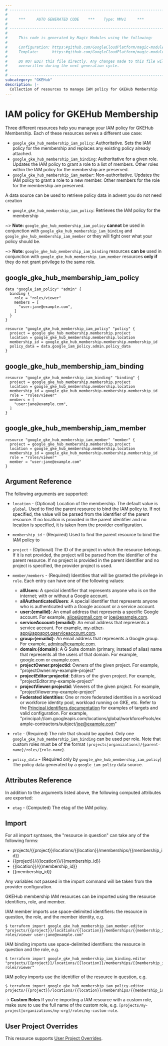 ```yaml
---
# ----------------------------------------------------------------------------
#
#     ***     AUTO GENERATED CODE    ***    Type: MMv1     ***
#
# ----------------------------------------------------------------------------
#
#     This code is generated by Magic Modules using the following:
#
#     Configuration: https:#github.com/GoogleCloudPlatform/magic-modules/tree/main/mmv1/products/gkehub/Membership.yaml
#     Template:      https:#github.com/GoogleCloudPlatform/magic-modules/tree/main/mmv1/templates/terraform/resource_iam.html.markdown.tmpl
#
#     DO NOT EDIT this file directly. Any changes made to this file will be
#     overwritten during the next generation cycle.
#
# ----------------------------------------------------------------------------
subcategory: "GKEHub"
description: |-
  Collection of resources to manage IAM policy for GKEHub Membership
---
```


# IAM policy for GKEHub Membership

Three different resources help you manage your IAM policy for GKEHub Membership. Each of these resources serves a different use case:

* `google_gke_hub_membership_iam_policy`: Authoritative. Sets the IAM policy for the membership and replaces any existing policy already attached.
* `google_gke_hub_membership_iam_binding`: Authoritative for a given role. Updates the IAM policy to grant a role to a list of members. Other roles within the IAM policy for the membership are preserved.
* `google_gke_hub_membership_iam_member`: Non-authoritative. Updates the IAM policy to grant a role to a new member. Other members for the role for the membership are preserved.

A data source can be used to retrieve policy data in advent you do not need creation

* `google_gke_hub_membership_iam_policy`: Retrieves the IAM policy for the membership

~> **Note:** `google_gke_hub_membership_iam_policy` **cannot** be used in conjunction with `google_gke_hub_membership_iam_binding` and `google_gke_hub_membership_iam_member` or they will fight over what your policy should be.

~> **Note:** `google_gke_hub_membership_iam_binding` resources **can be** used in conjunction with `google_gke_hub_membership_iam_member` resources **only if** they do not grant privilege to the same role.



## google_gke_hub_membership_iam_policy

```hcl
data "google_iam_policy" "admin" {
  binding {
    role = "roles/viewer"
    members = [
      "user:jane@example.com",
    ]
  }
}

resource "google_gke_hub_membership_iam_policy" "policy" {
  project = google_gke_hub_membership.membership.project
  location = google_gke_hub_membership.membership.location
  membership_id = google_gke_hub_membership.membership.membership_id
  policy_data = data.google_iam_policy.admin.policy_data
}
```

## google_gke_hub_membership_iam_binding

```hcl
resource "google_gke_hub_membership_iam_binding" "binding" {
  project = google_gke_hub_membership.membership.project
  location = google_gke_hub_membership.membership.location
  membership_id = google_gke_hub_membership.membership.membership_id
  role = "roles/viewer"
  members = [
    "user:jane@example.com",
  ]
}
```

## google_gke_hub_membership_iam_member

```hcl
resource "google_gke_hub_membership_iam_member" "member" {
  project = google_gke_hub_membership.membership.project
  location = google_gke_hub_membership.membership.location
  membership_id = google_gke_hub_membership.membership.membership_id
  role = "roles/viewer"
  member = "user:jane@example.com"
}
```


## Argument Reference

The following arguments are supported:

* `location` - (Optional) Location of the membership.
The default value is `global`.
 Used to find the parent resource to bind the IAM policy to. If not specified,
  the value will be parsed from the identifier of the parent resource. If no location is provided in the parent identifier and no
  location is specified, it is taken from the provider configuration.
* `membership_id` - (Required) Used to find the parent resource to bind the IAM policy to

* `project` - (Optional) The ID of the project in which the resource belongs.
    If it is not provided, the project will be parsed from the identifier of the parent resource. If no project is provided in the parent identifier and no project is specified, the provider project is used.

* `member/members` - (Required) Identities that will be granted the privilege in `role`.
  Each entry can have one of the following values:
  * **allUsers**: A special identifier that represents anyone who is on the internet; with or without a Google account.
  * **allAuthenticatedUsers**: A special identifier that represents anyone who is authenticated with a Google account or a service account.
  * **user:{emailid}**: An email address that represents a specific Google account. For example, alice@gmail.com or joe@example.com.
  * **serviceAccount:{emailid}**: An email address that represents a service account. For example, my-other-app@appspot.gserviceaccount.com.
  * **group:{emailid}**: An email address that represents a Google group. For example, admins@example.com.
  * **domain:{domain}**: A G Suite domain (primary, instead of alias) name that represents all the users of that domain. For example, google.com or example.com.
  * **projectOwner:projectid**: Owners of the given project. For example, "projectOwner:my-example-project"
  * **projectEditor:projectid**: Editors of the given project. For example, "projectEditor:my-example-project"
  * **projectViewer:projectid**: Viewers of the given project. For example, "projectViewer:my-example-project"
  * **Federated identities**: One or more federated identities in a workload or workforce identity pool, workload running on GKE, etc. Refer to the [Principal identifiers documentation](https://cloud.google.com/iam/docs/principal-identifiers#allow) for examples of targets and valid configuration. For example, "principal://iam.googleapis.com/locations/global/workforcePools/example-contractors/subject/joe@example.com"

* `role` - (Required) The role that should be applied. Only one
    `google_gke_hub_membership_iam_binding` can be used per role. Note that custom roles must be of the format
    `[projects|organizations]/{parent-name}/roles/{role-name}`.

* `policy_data` - (Required only by `google_gke_hub_membership_iam_policy`) The policy data generated by
  a `google_iam_policy` data source.

## Attributes Reference

In addition to the arguments listed above, the following computed attributes are
exported:

* `etag` - (Computed) The etag of the IAM policy.

## Import

For all import syntaxes, the "resource in question" can take any of the following forms:

* projects/{{project}}/locations/{{location}}/memberships/{{membership_id}}
* {{project}}/{{location}}/{{membership_id}}
* {{location}}/{{membership_id}}
* {{membership_id}}

Any variables not passed in the import command will be taken from the provider configuration.

GKEHub membership IAM resources can be imported using the resource identifiers, role, and member.

IAM member imports use space-delimited identifiers: the resource in question, the role, and the member identity, e.g.
```
$ terraform import google_gke_hub_membership_iam_member.editor "projects/{{project}}/locations/{{location}}/memberships/{{membership_id}} roles/viewer user:jane@example.com"
```

IAM binding imports use space-delimited identifiers: the resource in question and the role, e.g.
```
$ terraform import google_gke_hub_membership_iam_binding.editor "projects/{{project}}/locations/{{location}}/memberships/{{membership_id}} roles/viewer"
```

IAM policy imports use the identifier of the resource in question, e.g.
```
$ terraform import google_gke_hub_membership_iam_policy.editor projects/{{project}}/locations/{{location}}/memberships/{{membership_id}}
```

-> **Custom Roles** If you're importing a IAM resource with a custom role, make sure to use the
 full name of the custom role, e.g. `[projects/my-project|organizations/my-org]/roles/my-custom-role`.

## User Project Overrides

This resource supports [User Project Overrides](https://registry.terraform.io/providers/hashicorp/google/latest/docs/guides/provider_reference#user_project_override).

